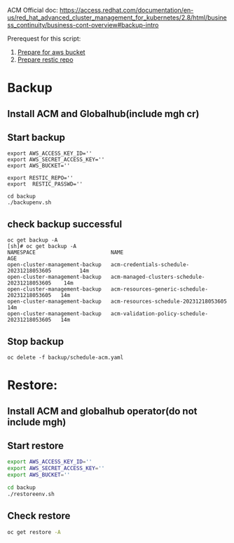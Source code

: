 ACM Official doc:
https://access.redhat.com/documentation/en-us/red_hat_advanced_cluster_management_for_kubernetes/2.8/html/business_continuity/business-cont-overview#backup-intro

Prerequest for this script:
1. [Prepare for aws bucket](https://access.redhat.com/documentation/en-us/openshift_container_platform/4.13/html-single/backup_and_restore/index#installing-oadp-aws)
2. [Prepare restic repo](https://restic.readthedocs.io/en/stable/030_preparing_a_new_repo.html#amazon-s3)


# Backup
## Install ACM and Globalhub(include mgh cr)
## Start backup
```shell
export AWS_ACCESS_KEY_ID=''
export AWS_SECRET_ACCESS_KEY=''
export AWS_BUCKET=''

export RESTIC_REPO=''
export  RESTIC_PASSWD=''

cd backup
./backupenv.sh
```
## check backup successful
```
oc get backup -A
[sh]# oc get backup -A
NAMESPACE                        NAME                                            AGE
open-cluster-management-backup   acm-credentials-schedule-20231218053605         14m
open-cluster-management-backup   acm-managed-clusters-schedule-20231218053605    14m
open-cluster-management-backup   acm-resources-generic-schedule-20231218053605   14m
open-cluster-management-backup   acm-resources-schedule-20231218053605           14m
open-cluster-management-backup   acm-validation-policy-schedule-20231218053605   14m

```


## Stop backup
```
oc delete -f backup/schedule-acm.yaml
```


# Restore:
## Install ACM and globalhub operator(do not include mgh)
## Start restore
```sh
export AWS_ACCESS_KEY_ID=''
export AWS_SECRET_ACCESS_KEY=''
export AWS_BUCKET=''

cd backup
./restoreenv.sh
```
## Check restore
```sh
oc get restore -A
```
